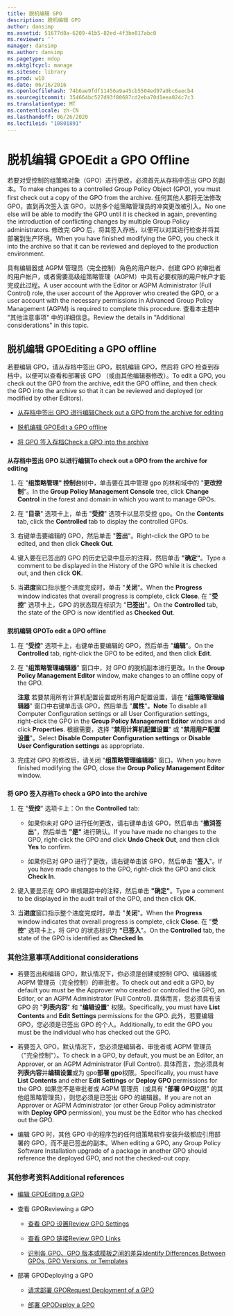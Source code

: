 ```yaml
---
title: 脱机编辑 GPO
description: 脱机编辑 GPO
author: dansimp
ms.assetid: 51677d8a-6209-41b5-82ed-4f3be817abc0
ms.reviewer: ''
manager: dansimp
ms.author: dansimp
ms.pagetype: mdop
ms.mktglfcycl: manage
ms.sitesec: library
ms.prod: w10
ms.date: 06/16/2016
ms.openlocfilehash: 74b6ae9fdf11456a9a45cb5504ed97a9bc6aecb4
ms.sourcegitcommit: 354664bc527d93f80687cd2eba70d1eea024c7c3
ms.translationtype: MT
ms.contentlocale: zh-CN
ms.lasthandoff: 06/26/2020
ms.locfileid: "10801891"
---
```

# <span data-ttu-id="c5c13-103">脱机编辑 GPO</span><span class="sxs-lookup"><span data-stu-id="c5c13-103">Edit a GPO Offline</span></span>


<span data-ttu-id="c5c13-104">若要对受控制的组策略对象（GPO）进行更改，必须首先从存档中签出 GPO 的副本。</span><span class="sxs-lookup"><span data-stu-id="c5c13-104">To make changes to a controlled Group Policy Object (GPO), you must first check out a copy of the GPO from the archive.</span></span> <span data-ttu-id="c5c13-105">任何其他人都将无法修改 GPO，直到再次签入该 GPO，以防多个组策略管理员的冲突更改被引入。</span><span class="sxs-lookup"><span data-stu-id="c5c13-105">No one else will be able to modify the GPO until it is checked in again, preventing the introduction of conflicting changes by multiple Group Policy administrators.</span></span> <span data-ttu-id="c5c13-106">修改完 GPO 后，将其签入存档，以便可以对其进行检查并将其部署到生产环境。</span><span class="sxs-lookup"><span data-stu-id="c5c13-106">When you have finished modifying the GPO, you check it into the archive so that it can be reviewed and deployed to the production environment.</span></span>

<span data-ttu-id="c5c13-107">具有编辑器或 AGPM 管理员（完全控制）角色的用户帐户、创建 GPO 的审批者的用户帐户，或者需要高级组策略管理（AGPM）中具有必要权限的用户帐户才能完成此过程。</span><span class="sxs-lookup"><span data-stu-id="c5c13-107">A user account with the Editor or AGPM Administrator (Full Control) role, the user account of the Approver who created the GPO, or a user account with the necessary permissions in Advanced Group Policy Management (AGPM) is required to complete this procedure.</span></span> <span data-ttu-id="c5c13-108">查看本主题中 "其他注意事项" 中的详细信息。</span><span class="sxs-lookup"><span data-stu-id="c5c13-108">Review the details in "Additional considerations" in this topic.</span></span>

## <span data-ttu-id="c5c13-109">脱机编辑 GPO</span><span class="sxs-lookup"><span data-stu-id="c5c13-109">Editing a GPO offline</span></span>


<span data-ttu-id="c5c13-110">若要编辑 GPO，请从存档中签出 GPO，脱机编辑 GPO，然后将 GPO 检查到存档中，以便可以查看和部署该 GPO （或由其他编辑器修改）。</span><span class="sxs-lookup"><span data-stu-id="c5c13-110">To edit a GPO, you check out the GPO from the archive, edit the GPO offline, and then check the GPO into the archive so that it can be reviewed and deployed (or modified by other Editors).</span></span>

-   [<span data-ttu-id="c5c13-111">从存档中签出 GPO 进行编辑</span><span class="sxs-lookup"><span data-stu-id="c5c13-111">Check out a GPO from the archive for editing</span></span>](#bkmk-checkout)

-   [<span data-ttu-id="c5c13-112">脱机编辑 GPO</span><span class="sxs-lookup"><span data-stu-id="c5c13-112">Edit a GPO offline</span></span>](#bkmk-edit)

-   [<span data-ttu-id="c5c13-113">将 GPO 签入存档</span><span class="sxs-lookup"><span data-stu-id="c5c13-113">Check a GPO into the archive</span></span>](#bkmk-checkin)

### <a href="" id="bkmk-checkout"></a>

**<span data-ttu-id="c5c13-114">从存档中签出 GPO 以进行编辑</span><span class="sxs-lookup"><span data-stu-id="c5c13-114">To check out a GPO from the archive for editing</span></span>**

1.  <span data-ttu-id="c5c13-115">在 "**组策略管理" 控制台**树中，单击要在其中管理 gpo 的林和域中的 "**更改控制**"。</span><span class="sxs-lookup"><span data-stu-id="c5c13-115">In the **Group Policy Management Console** tree, click **Change Control** in the forest and domain in which you want to manage GPOs.</span></span>

2.  <span data-ttu-id="c5c13-116">在 "**目录**" 选项卡上，单击 "**受控**" 选项卡以显示受控 gpo。</span><span class="sxs-lookup"><span data-stu-id="c5c13-116">On the **Contents** tab, click the **Controlled** tab to display the controlled GPOs.</span></span>

3.  <span data-ttu-id="c5c13-117">右键单击要编辑的 GPO，然后单击 "**签出**"。</span><span class="sxs-lookup"><span data-stu-id="c5c13-117">Right-click the GPO to be edited, and then click **Check Out**.</span></span>

4.  <span data-ttu-id="c5c13-118">键入要在已签出的 GPO 的历史记录中显示的注释，然后单击 **"确定"**。</span><span class="sxs-lookup"><span data-stu-id="c5c13-118">Type a comment to be displayed in the History of the GPO while it is checked out, and then click **OK**.</span></span>

5.  <span data-ttu-id="c5c13-119">当**进度**窗口指示整个进度完成时，单击 "**关闭**"。</span><span class="sxs-lookup"><span data-stu-id="c5c13-119">When the **Progress** window indicates that overall progress is complete, click **Close**.</span></span> <span data-ttu-id="c5c13-120">在 "**受控**" 选项卡上，GPO 的状态现在标识为 "**已签出**"。</span><span class="sxs-lookup"><span data-stu-id="c5c13-120">On the **Controlled** tab, the state of the GPO is now identified as **Checked Out**.</span></span>

### <a href="" id="bkmk-edit"></a>

**<span data-ttu-id="c5c13-121">脱机编辑 GPO</span><span class="sxs-lookup"><span data-stu-id="c5c13-121">To edit a GPO offline</span></span>**

1.  <span data-ttu-id="c5c13-122">在 "**受控**" 选项卡上，右键单击要编辑的 GPO，然后单击 "**编辑**"。</span><span class="sxs-lookup"><span data-stu-id="c5c13-122">On the **Controlled** tab, right-click the GPO to be edited, and then click **Edit**.</span></span>

2.  <span data-ttu-id="c5c13-123">在 "**组策略管理编辑器**" 窗口中，对 GPO 的脱机副本进行更改。</span><span class="sxs-lookup"><span data-stu-id="c5c13-123">In the **Group Policy Management Editor** window, make changes to an offline copy of the GPO.</span></span>

    <span data-ttu-id="c5c13-124">**注意** 若要禁用所有计算机配置设置或所有用户配置设置，请在 "**组策略管理编辑器**" 窗口中右键单击该 GPO，然后单击 "**属性**"。</span><span class="sxs-lookup"><span data-stu-id="c5c13-124">**Note** To disable all Computer Configuration settings or all User Configuration settings, right-click the GPO in the **Group Policy Management Editor** window and click **Properties**.</span></span> <span data-ttu-id="c5c13-125">根据需要，选择 "**禁用计算机配置设置**" 或 "**禁用用户配置设置**"。</span><span class="sxs-lookup"><span data-stu-id="c5c13-125">Select **Disable Computer Configuration settings** or **Disable User Configuration settings** as appropriate.</span></span>

     

3.  <span data-ttu-id="c5c13-126">完成对 GPO 的修改后，请关闭 "**组策略管理编辑器**" 窗口。</span><span class="sxs-lookup"><span data-stu-id="c5c13-126">When you have finished modifying the GPO, close the **Group Policy Management Editor** window.</span></span>

### <a href="" id="bkmk-checkin"></a>

**<span data-ttu-id="c5c13-127">将 GPO 签入存档</span><span class="sxs-lookup"><span data-stu-id="c5c13-127">To check a GPO into the archive</span></span>**

1.  <span data-ttu-id="c5c13-128">在 "**受控**" 选项卡上：</span><span class="sxs-lookup"><span data-stu-id="c5c13-128">On the **Controlled** tab:</span></span>

    -   <span data-ttu-id="c5c13-129">如果你未对 GPO 进行任何更改，请右键单击该 GPO，然后单击 "**撤消签出**"，然后单击 **"是"** 进行确认。</span><span class="sxs-lookup"><span data-stu-id="c5c13-129">If you have made no changes to the GPO, right-click the GPO and click **Undo Check Out**, and then click **Yes** to confirm.</span></span>

    -   <span data-ttu-id="c5c13-130">如果你已对 GPO 进行了更改，请右键单击该 GPO，然后单击 "**签入**"。</span><span class="sxs-lookup"><span data-stu-id="c5c13-130">If you have made changes to the GPO, right-click the GPO and click **Check In**.</span></span>

2.  <span data-ttu-id="c5c13-131">键入要显示在 GPO 审核跟踪中的注释，然后单击 **"确定"**。</span><span class="sxs-lookup"><span data-stu-id="c5c13-131">Type a comment to be displayed in the audit trail of the GPO, and then click **OK**.</span></span>

3.  <span data-ttu-id="c5c13-132">当**进度**窗口指示整个进度完成时，单击 "**关闭**"。</span><span class="sxs-lookup"><span data-stu-id="c5c13-132">When the **Progress** window indicates that overall progress is complete, click **Close**.</span></span> <span data-ttu-id="c5c13-133">在 "**受控**" 选项卡上，将 GPO 的状态标识为 **"已签入**"。</span><span class="sxs-lookup"><span data-stu-id="c5c13-133">On the **Controlled** tab, the state of the GPO is identified as **Checked In**.</span></span>

### <span data-ttu-id="c5c13-134">其他注意事项</span><span class="sxs-lookup"><span data-stu-id="c5c13-134">Additional considerations</span></span>

-   <span data-ttu-id="c5c13-135">若要签出和编辑 GPO，默认情况下，你必须是创建或控制 GPO、编辑器或 AGPM 管理员（完全控制）的审批者。</span><span class="sxs-lookup"><span data-stu-id="c5c13-135">To check out and edit a GPO, by default you must be the Approver who created or controlled the GPO, an Editor, or an AGPM Administrator (Full Control).</span></span> <span data-ttu-id="c5c13-136">具体而言，您必须具有该 GPO 的 "**列表内容**" 和 "**编辑设置**" 权限。</span><span class="sxs-lookup"><span data-stu-id="c5c13-136">Specifically, you must have **List Contents** and **Edit Settings** permissions for the GPO.</span></span> <span data-ttu-id="c5c13-137">此外，若要编辑 GPO，您必须是已签出 GPO 的个人。</span><span class="sxs-lookup"><span data-stu-id="c5c13-137">Additionally, to edit the GPO you must be the individual who has checked out the GPO.</span></span>

-   <span data-ttu-id="c5c13-138">若要签入 GPO，默认情况下，您必须是编辑者、审批者或 AGPM 管理员（"完全控制"）。</span><span class="sxs-lookup"><span data-stu-id="c5c13-138">To check in a GPO, by default, you must be an Editor, an Approver, or an AGPM Administrator (Full Control).</span></span> <span data-ttu-id="c5c13-139">具体而言，您必须具有**列表内容**并**编辑设置**或为 gpo**部署 gpo**权限。</span><span class="sxs-lookup"><span data-stu-id="c5c13-139">Specifically, you must have **List Contents** and either **Edit Settings** or **Deploy GPO** permissions for the GPO.</span></span> <span data-ttu-id="c5c13-140">如果您不是审批者或 AGPM 管理员（或具有 "**部署 GPO**权限" 的其他组策略管理员），则您必须是已签出 GPO 的编辑器。</span><span class="sxs-lookup"><span data-stu-id="c5c13-140">If you are not an Approver or AGPM Administrator (or other Group Policy administrator with **Deploy GPO** permission), you must be the Editor who has checked out the GPO.</span></span>

-   <span data-ttu-id="c5c13-141">编辑 GPO 时，其他 GPO 中的程序包的任何组策略软件安装升级都应引用部署的 GPO，而不是已签出的副本。</span><span class="sxs-lookup"><span data-stu-id="c5c13-141">When editing a GPO, any Group Policy Software Installation upgrade of a package in another GPO should reference the deployed GPO, and not the checked-out copy.</span></span>

### <span data-ttu-id="c5c13-142">其他参考资料</span><span class="sxs-lookup"><span data-stu-id="c5c13-142">Additional references</span></span>

-   [<span data-ttu-id="c5c13-143">编辑 GPO</span><span class="sxs-lookup"><span data-stu-id="c5c13-143">Editing a GPO</span></span>](editing-a-gpo-agpm30ops.md)

-   <span data-ttu-id="c5c13-144">查看 GPO</span><span class="sxs-lookup"><span data-stu-id="c5c13-144">Reviewing a GPO</span></span>

    -   [<span data-ttu-id="c5c13-145">查看 GPO 设置</span><span class="sxs-lookup"><span data-stu-id="c5c13-145">Review GPO Settings</span></span>](review-gpo-settings-agpm30ops.md)

    -   [<span data-ttu-id="c5c13-146">查看 GPO 链接</span><span class="sxs-lookup"><span data-stu-id="c5c13-146">Review GPO Links</span></span>](review-gpo-links-agpm30ops.md)

    -   [<span data-ttu-id="c5c13-147">识别各 GPO、GPO 版本或模板之间的差异</span><span class="sxs-lookup"><span data-stu-id="c5c13-147">Identify Differences Between GPOs, GPO Versions, or Templates</span></span>](identify-differences-between-gpos-gpo-versions-or-templates-agpm30ops.md)

-   <span data-ttu-id="c5c13-148">部署 GPO</span><span class="sxs-lookup"><span data-stu-id="c5c13-148">Deploying a GPO</span></span>

    -   [<span data-ttu-id="c5c13-149">请求部署 GPO</span><span class="sxs-lookup"><span data-stu-id="c5c13-149">Request Deployment of a GPO</span></span>](request-deployment-of-a-gpo-agpm30ops.md)

    -   [<span data-ttu-id="c5c13-150">部署 GPO</span><span class="sxs-lookup"><span data-stu-id="c5c13-150">Deploy a GPO</span></span>](deploy-a-gpo-agpm30ops.md)

 

 





